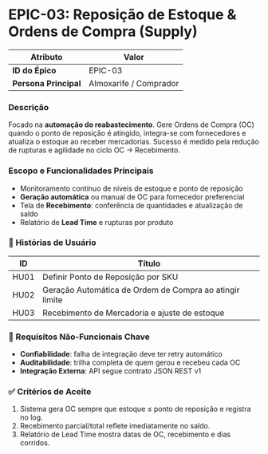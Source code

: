 # EPIC-03: Reposição de Estoque & Ordens de Compra (Supply)

| **Atributo**           | **Valor**              |
|------------------------|------------------------|
| **ID do Épico**        | EPIC-03               |
| **Persona Principal**  | Almoxarife / Comprador |

### Descrição
Focado na **automação do reabastecimento**. Gere Ordens de Compra (OC) quando o ponto de reposição é atingido, integra-se com fornecedores e atualiza o estoque ao receber mercadorias. Sucesso é medido pela redução de rupturas e agilidade no ciclo OC → Recebimento.

### Escopo e Funcionalidades Principais
- Monitoramento contínuo de níveis de estoque e ponto de reposição  
- **Geração automática** ou manual de OC para fornecedor preferencial  
- Tela de **Recebimento**: conferência de quantidades e atualização de saldo  
- Relatório de **Lead Time** e rupturas por produto

### 📜 Histórias de Usuário
| ID  | Título                                                                    |
|-----|---------------------------------------------------------------------------|
| HU01 | Definir Ponto de Reposição por SKU                                       |
| HU02 | Geração Automática de Ordem de Compra ao atingir limite                  |
| HU03 | Recebimento de Mercadoria e ajuste de estoque                            |

### 🚀 Requisitos Não-Funcionais Chave
- **Confiabilidade**: falha de integração deve ter retry automático  
- **Auditabilidade**: trilha completa de quem gerou e recebeu cada OC  
- **Integração Externa**: API segue contrato JSON REST v1

### ✅ Critérios de Aceite
1. Sistema gera OC sempre que estoque ≤ ponto de reposição e registra no log.  
2. Recebimento parcial/total reflete imediatamente no saldo.  
3. Relatório de Lead Time mostra datas de OC, recebimento e dias corridos.  
